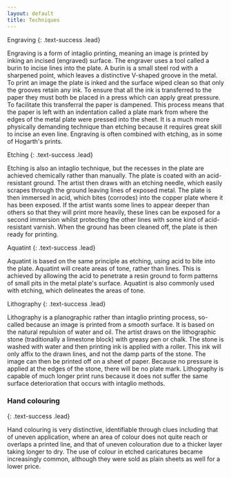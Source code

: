 ```yaml
---
layout: default
title: Techniques
---
```

Engraving
{: .text-success .lead}

Engraving is a form of intaglio printing, meaning an image is printed by inking an incised (engraved) surface. The engraver uses a tool called a burin to incise lines into the plate. A burin is a small steel rod with a sharpened point, which leaves a distinctive V-shaped groove in the metal. To print an image the plate is inked and the surface wiped clean so that only the grooves retain any ink. To ensure that all the ink is transferred to the paper they must both be placed in a press which can apply great pressure. To facilitate this transferral the paper is dampened. This process means that the paper is left with an indentation called a plate mark from where the edges of the metal plate were pressed into the sheet. It is a much more physically demanding technique than etching because it requires great skill to incise an even line. Engraving is often combined with etching, as in some of Hogarth's prints.

Etching
{: .text-success .lead}

Etching is also an intaglio technique, but the recesses in the plate are achieved chemically rather than manually. The plate is coated with an acid-resistant ground. The artist then draws with an etching needle, which easily scrapes through the ground leaving lines of exposed metal. The plate is then immersed in acid, which bites (corrodes) into the copper plate where it has been exposed. If the artist wants some lines to appear deeper than others so that they will print more heavily, these lines can be exposed for a second immersion whilst protecting the other lines with some kind of acid-resistant varnish. When the ground has been cleaned off, the plate is then ready for printing.

Aquatint
{: .text-success .lead}

Aquatint is based on the same principle as etching, using acid to bite into the plate. Aquatint will create areas of tone, rather than lines. This is achieved by allowing the acid to penetrate a resin ground to form patterns of small pits in the metal plate's surface. Aquatint is also commonly used with etching, which delineates the areas of tone.

Lithography
{: .text-success .lead}

Lithography is a planographic rather than intaglio printing process, so-called because an image is printed from a smooth surface. It is based on the natural repulsion of water and oil. The artist draws on the lithographic stone (traditionally a limestone block) with greasy pen or chalk. The stone is washed with water and then printing ink is applied with a roller. This ink will only affix to the drawn lines, and not the damp parts of the stone. The image can then be printed off on a sheet of paper. Because no pressure is applied at the edges of the stone, there will be no plate mark. Lithography is capable of much longer print runs because it does not suffer the same surface deterioration that occurs with intaglio methods.

### Hand colouring
{: .text-success .lead}

Hand colouring is very distinctive, identifiable through clues including that of uneven application, where an area of colour does not quite reach or overlaps a printed line, and that of uneven colouration due to a thicker layer taking longer to dry. The use of colour in etched caricatures became increasingly common, although they were sold as plain sheets as well for a lower price.
